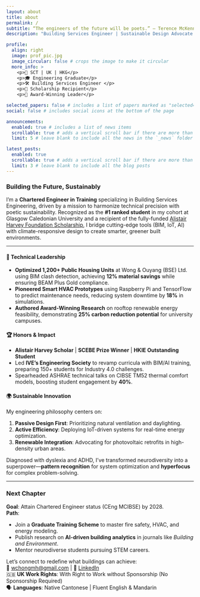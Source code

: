 ```yaml
---
layout: about
title: about
permalink: /
subtitle: “The engineers of the future will be poets.” ― Terence McKenna
description: "Building Services Engineer | Sustainable Design Advocate | IoT Innovator"

profile:
  align: right
  image: prof_pic.jpg
  image_circular: false # crops the image to make it circular
  more_info: >
    <p>📍 SCT | UK | HKG</p>
    <p>🎓 Engineering Graduate</p>
    <p>🛠️ Building Services Engineer </p>
    <p>🏅 Scholarship Recipient</p>
    <p>🌟 Award-Winning Leader</p>

selected_papers: false # includes a list of papers marked as "selected={true}"
social: false # includes social icons at the bottom of the page

announcements:
  enabled: true # includes a list of news items
  scrollable: true # adds a vertical scroll bar if there are more than 3 news items
  limit: 5 # leave blank to include all the news in the `_news` folder

latest_posts:
  enabled: true
  scrollable: true # adds a vertical scroll bar if there are more than 3 new posts items
  limit: 3 # leave blank to include all the blog posts
---
```


### Building the Future, Sustainably  
I’m a **Chartered Engineer in Training** specializing in Building Services Engineering, driven by a mission to harmonize technical precision with poetic sustainability. Recognized as the **#1 ranked student** in my cohort at Glasgow Caledonian University and a recipient of the fully-funded [Alistair Harvey Foundation Scholarship]([https://example.com](https://www.vtc.edu.hk/home/en/media-newsroom/vtc-digest/ive-engineering-students-conferred-scholarship-for-pursuing-professional-development-in-uk.html)), I bridge cutting-edge tools (BIM, IoT, AI) with climate-responsive design to create smarter, greener built environments.

---

#### 🔧 Technical Leadership  
- **Optimized 1,200+ Public Housing Units** at Wong & Ouyang (BSE) Ltd. using BIM clash detection, achieving **12% material savings** while ensuring BEAM Plus Gold compliance.  
- **Pioneered Smart HVAC Prototypes** using Raspberry Pi and TensorFlow to predict maintenance needs, reducing system downtime by **18%** in simulations.  
- **Authored Award-Winning Research** on rooftop renewable energy feasibility, demonstrating **25% carbon reduction potential** for university campuses.  

#### 🏆 Honors & Impact  
- **Alistair Harvey Scholar** | **SCEBE Prize Winner** | **HKIE Outstanding Student**  
- Led **IVE’s Engineering Society** to revamp curricula with BIM/AI training, preparing 150+ students for Industry 4.0 challenges.  
- Spearheaded ASHRAE technical talks on CIBSE TM52 thermal comfort models, boosting student engagement by **40%**.  

#### 🌍 Sustainable Innovation  
My engineering philosophy centers on:  
1. **Passive Design First**: Prioritizing natural ventilation and daylighting.  
2. **Active Efficiency**: Deploying IoT-driven systems for real-time energy optimization.  
3. **Renewable Integration**: Advocating for photovoltaic retrofits in high-density urban areas.  

Diagnosed with dyslexia and ADHD, I’ve transformed neurodiversity into a superpower—**pattern recognition** for system optimization and **hyperfocus** for complex problem-solving.

---

### Next Chapter  
**Goal**: Attain Chartered Engineer status (CEng MCIBSE) by 2028.  
**Path**:  
- Join a **Graduate Training Scheme** to master fire safety, HVAC, and energy modeling.  
- Publish research on **AI-driven building analytics** in journals like *Building and Environment*.  
- Mentor neurodiverse students pursuing STEM careers.  

Let’s connect to redefine what buildings can achieve:  
📧 [wchongmh@gmail.com](mailto:wchongmh@gmail.com) | 💼 [LinkedIn](https://linkedin.com/in/wchongmh/)  
🇬🇧 **UK Work Rights**: With Right to Work without Sponsorship (No Sponsorship Required)  
🗣️ **Languages**: Native Cantonese | Fluent English & Mandarin  
